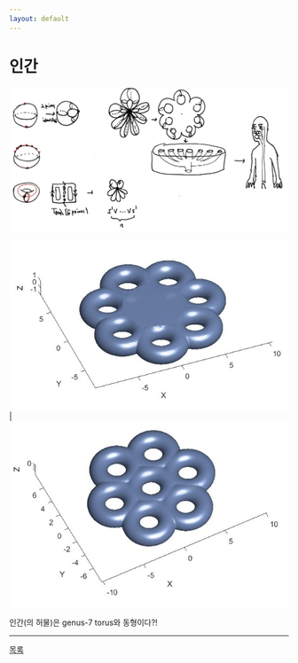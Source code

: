 ```yaml
---
layout: default
---
```

# 인간
![3](./20250223_235032184.jpg)

![1](./g7t.jpg) | ![2](./g7t_c.jpg)


인간(의 허물)은 genus-7 torus와 동형이다?!


---


<div class="pagination">
  <a href="{{ '/List/SM/sm.html' | relative_url }}" class="prev-button">목록</a>
</div>